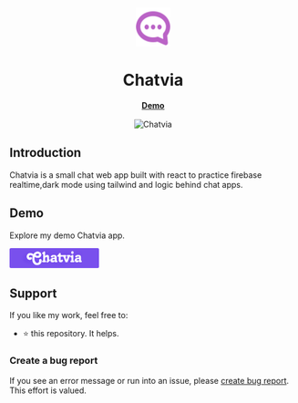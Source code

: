 <p>&nbsp;&nbsp;&nbsp;&nbsp;&nbsp;&nbsp;</p>
<div align="center">
<img width="60" height="68" alt="Chatvia Logo" src="./src/assets/logo.svg"/>
</div>
<div align="center">
  <h1 align="center">Chatvia</h1>
</div>
    <a style="display:flex;justify-content:center;margin-bottom:1rem; font-weight:bold;" href="https://chatvia-khaled-app.vercel.app/">Demo</a>


<div align="center">
<img alt="Chatvia" width="950" src="https://github.com/khaleddrashadd/Chatvia/assets/120561683/f2b9c3d7-abc6-45e6-b78c-92cb185e1089"/>
</div>

## Introduction

Chatvia is a small chat web app built with react to practice firebase realtime,dark mode using tailwind and logic behind chat apps.


## Demo

Explore my demo Chatvia app.

<div>
  <a href="https://chatvia-khaled-app.vercel.app/" target="_blank">
    <img  alt="chatvia-demo" height="35" src="./src/assets/readme.png">
  </a>
</div>

## Support

If you like my work, feel free to:

- ⭐ this repository. It helps.



### Create a bug report

If you see an error message or run into an issue, please [create bug report](https://github.com/khaleddrashadd/Chatvia/issues). This effort is valued.


